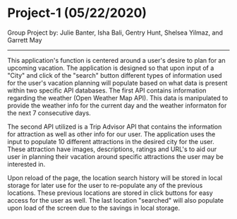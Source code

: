 # Project-1 (05/22/2020)

Group Project by:
     Julie Banter, Isha Bali, Gentry Hunt, Shelsea Yilmaz, and Garrett May 

--------------
This application's function is centered around a user's desire to plan for an upcoming vacation. The application is designed so that upon input of a "City" and click of the "search" button different types of information used for the user's vacation planning will populate based on what data is present within two specific API databases. The first API contains information regarding the weather (Open Weather Map API). This data is manipulated to provide the weather info for the current day and the weather informaton for the next 7 consecutive days. 

The second API utilized is a Trip Advisor API that contains the information for attraction as well as other info for our user. The application uses the input to populate 10 different attractions in the desired city for the user. These attraction have images, descriptions, ratings and URL's to aid our user in planning their vacation around specific attractions the user may be interested in. 

Upon reload of the page, the location search history will be stored in local storage for later use for the user to re-populate any of the previous locations. These previous locations are stored in click buttons for easy access for the user as well. The last location "searched" will also populate upon load of the screen due to the savings in local storage. 